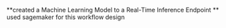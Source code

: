 **created a Machine Learning Model to a Real-Time Inference Endpoint
**
used sagemaker for this  workflow design  
